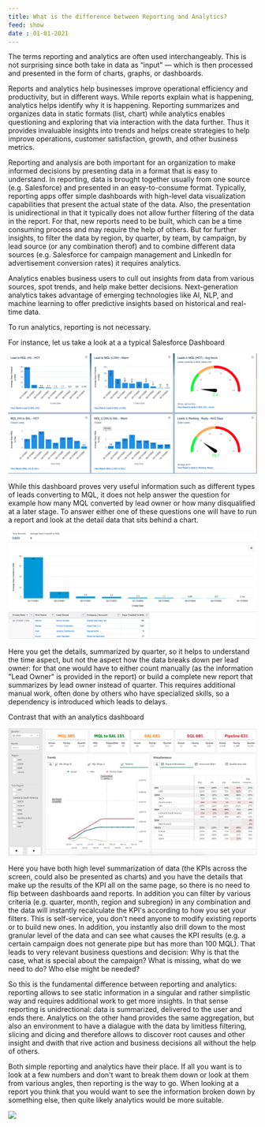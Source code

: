 ```yaml
---
title: What is the difference between Reporting and Analytics?
feed: show
date : 01-01-2021
---
```


The terms reporting and analytics are often used interchangeably. This is not surprising since both take in data as “input” — which is then processed and presented in the form of charts, graphs, or dashboards.

Reports and analytics help businesses improve operational efficiency and productivity, but in different ways. While reports explain what is happening, analytics helps identify why it is happening. Reporting summarizes and organizes data in static formats (list, chart) while analytics enables questioning and exploring that via interaction with the data further. Thus it provides invaluable insights into trends and helps create strategies to help improve operations, customer satisfaction, growth, and other business metrics.

Reporting and analysis are both important for an organization to make informed decisions by presenting data in a format that is easy to understand. In reporting, data is brought together usually from one source (e.g. Salesforce) and presented in an easy-to-consume format. Typically,   reporting apps offer simple dashboards with high-level data visualization capabilities that present the actual state of the data. Also, the presentation is unidirectional in that it typically does not allow further filtering of the data in the report. For that, new reports need to be built, which can be a time consuming process and may require the help of others. But for further insights, to filter the data by region, by quarter, by team, by campaign, by lead source (or any combination therof) and to combine different data sources (e.g. Salesforce for campaign management and LinkedIn for advertisement conversion rates) it requires analytics.

Analytics enables business users to cull out insights from data from various sources, spot trends, and help make better decisions. Next-generation analytics takes advantage of emerging technologies like AI, NLP, and machine learning to offer predictive insights based on historical and real-time data.

To run analytics, reporting is not necessary.

For instance, let us take a look at a a typical Salesforce Dashboard 



![](/assets/img/SalesforceDashboardExample.png)


While this dashboard proves very useful information such as different types of leads converting to MQL, it does not help answer the question for example how many MQL converted by lead owner or how many disqualified at a later stage. To answer either one of these questions one will have to run a report and look at the detail data that sits behind a chart. 


![](/assets/img/SalesforceReportExample.png)

Here you get the details, summarized by quarter, so it helps to understand the time aspect, but not the aspect how the data breaks down per lead owner: for that one would have to either count manually (as the information "Lead Owner" is provided in the report) or build a complete new report that summarizes by lead owner instead of quarter. This requires additional manual work, often  done by others who have specialized skills, so a dependency is introduced which leads to delays.

Contrast that with an analytics dashboard

![](/assets/img/QlikDashboardExample.png)

Here you have both high level summarization of data (the KPIs across the screen, could also be presented as charts) and you have the details that make up the results of the KPI all on the same page, so there is no need to flip between dashboards aand reports. In addition you can filter by various criteria (e.g. quarter, month, region and subregion) in any combination and the data will instantly recalculate the KPI's according to how you set your filters. This is self-service, you don't need anyone to modify existing reports or to build new ones. In addition, you instantly also drill down to the most granular level of the data and can see what causes the KPI results (e.g. a certain campaign does not generate pipe but has more than 100 MQL). That leads to very relevant business questions and decision: Why is that the case, what is special about the campaign? What is missing, what do we need to do? Who else might be needed? 

So this is the fundamental difference between reporting and analytics: reporting allows to see static information in a singular and rather simplistic way and requires additional work to get more insights. In that sense reporting is unidrectional: data is summarized, delivered to the user and ends there. Analytics on the other hand provides the same aggregation, but also an environment to have a dialague with the data by limitless filtering, slicing and dicing and therefore allows to discover root causes and other insight and dwith that rive action and business decisions all without the help of others.

Both simple reporting and analytics have their place. If all you want is to look at a few numbers and don't want to break them down or look at them from various angles, then reporting is the way to go. When looking at a report you think that you would want to see the information broken down by something else, then quite likely analytics would be more suitable.

![](https://www.orbitanalytics.com/wp-content/uploads/2021/09/reporting-vs-analytics-300x225.png)

